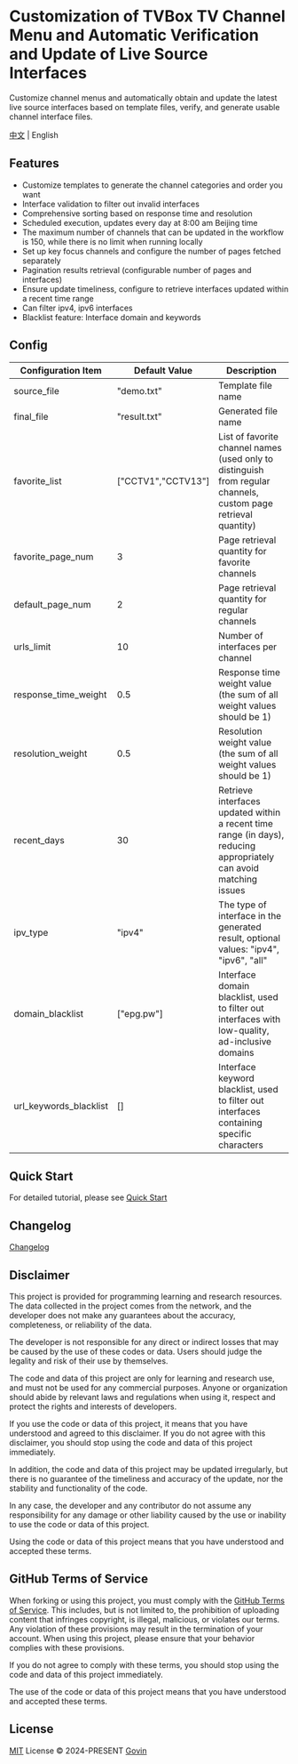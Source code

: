 # Customization of TVBox TV Channel Menu and Automatic Verification and Update of Live Source Interfaces

Customize channel menus and automatically obtain and update the latest live source interfaces based on template files, verify, and generate usable channel interface files.

[中文](./README.md) | English

## Features

- Customize templates to generate the channel categories and order you want
- Interface validation to filter out invalid interfaces
- Comprehensive sorting based on response time and resolution
- Scheduled execution, updates every day at 8:00 am Beijing time
- The maximum number of channels that can be updated in the workflow is 150, while there is no limit when running locally
- Set up key focus channels and configure the number of pages fetched separately
- Pagination results retrieval (configurable number of pages and interfaces)
- Ensure update timeliness, configure to retrieve interfaces updated within a recent time range
- Can filter ipv4, ipv6 interfaces
- Blacklist feature: Interface domain and keywords

## Config

| Configuration Item     | Default Value      | Description                                                                                                        |
| ---------------------- | ------------------ | ------------------------------------------------------------------------------------------------------------------ |
| source_file            | "demo.txt"         | Template file name                                                                                                 |
| final_file             | "result.txt"       | Generated file name                                                                                                |
| favorite_list          | ["CCTV1","CCTV13"] | List of favorite channel names (used only to distinguish from regular channels, custom page retrieval quantity)    |
| favorite_page_num      | 3                  | Page retrieval quantity for favorite channels                                                                      |
| default_page_num       | 2                  | Page retrieval quantity for regular channels                                                                       |
| urls_limit             | 10                 | Number of interfaces per channel                                                                                   |
| response_time_weight   | 0.5                | Response time weight value (the sum of all weight values should be 1)                                              |
| resolution_weight      | 0.5                | Resolution weight value (the sum of all weight values should be 1)                                                 |
| recent_days            | 30                 | Retrieve interfaces updated within a recent time range (in days), reducing appropriately can avoid matching issues |
| ipv_type               | "ipv4"             | The type of interface in the generated result, optional values: "ipv4", "ipv6", "all"                              |
| domain_blacklist       | ["epg.pw"]         | Interface domain blacklist, used to filter out interfaces with low-quality, ad-inclusive domains                   |
| url_keywords_blacklist | []                 | Interface keyword blacklist, used to filter out interfaces containing specific characters                          |

## Quick Start

For detailed tutorial, please see [Quick Start](./docs/tutorial-EN.md)

## Changelog

[Changelog](./CHANGELOG.md)

## Disclaimer

This project is provided for programming learning and research resources. The data collected in the project comes from the network, and the developer does not make any guarantees about the accuracy, completeness, or reliability of the data.

The developer is not responsible for any direct or indirect losses that may be caused by the use of these codes or data. Users should judge the legality and risk of their use by themselves.

The code and data of this project are only for learning and research use, and must not be used for any commercial purposes. Anyone or organization should abide by relevant laws and regulations when using it, respect and protect the rights and interests of developers.

If you use the code or data of this project, it means that you have understood and agreed to this disclaimer. If you do not agree with this disclaimer, you should stop using the code and data of this project immediately.

In addition, the code and data of this project may be updated irregularly, but there is no guarantee of the timeliness and accuracy of the update, nor the stability and functionality of the code.

In any case, the developer and any contributor do not assume any responsibility for any damage or other liability caused by the use or inability to use the code or data of this project.

Using the code or data of this project means that you have understood and accepted these terms.

## GitHub Terms of Service

When forking or using this project, you must comply with the [GitHub Terms of Service](https://docs.github.com/en/github/site-policy/github-terms-of-service). This includes, but is not limited to, the prohibition of uploading content that infringes copyright, is illegal, malicious, or violates our terms. Any violation of these provisions may result in the termination of your account. When using this project, please ensure that your behavior complies with these provisions.

If you do not agree to comply with these terms, you should stop using the code and data of this project immediately.

The use of the code or data of this project means that you have understood and accepted these terms.

## License

[MIT](./LICENSE) License &copy; 2024-PRESENT [Govin](https://github.com/guovin)
